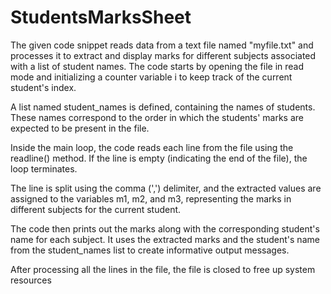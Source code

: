 # StudentsMarksSheet
The given code snippet reads data from a text file named "myfile.txt" and processes it to extract and display marks for different subjects associated with a list of student names. The code starts by opening the file in read mode and initializing a counter variable i to keep track of the current student's index.

A list named student_names is defined, containing the names of students. These names correspond to the order in which the students' marks are expected to be present in the file.

Inside the main loop, the code reads each line from the file using the readline() method. If the line is empty (indicating the end of the file), the loop terminates.

The line is split using the comma (',') delimiter, and the extracted values are assigned to the variables m1, m2, and m3, representing the marks in different subjects for the current student.

The code then prints out the marks along with the corresponding student's name for each subject. It uses the extracted marks and the student's name from the student_names list to create informative output messages.

After processing all the lines in the file, the file is closed to free up system resources
